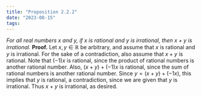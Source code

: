 ```yaml
---
title: "Proposition 2.2.2"
date: "2023-08-15"
tags:
---
```


*For all real numbers $x$ and $y$, if $x$ is rational and $y$ is irrational, then $x+y$ is irrational.*
**Proof.** Let $x,y\in\mathbb{R}$ be arbitrary, and assume that $x$ is rational and $y$ is irrational. For the sake of a contradiction, also assume that $x+y$ is rational. Note that $(-1)x$ is rational, since the product of rational numbers is another rational number. Also, $(x+y)+(-1)x$ is rational, since the sum of rational numbers is another rational number. Since $y=(x+y)+(-1x)$, this implies that $y$ is rational, a contradiction, since we are given that $y$ is irrational. Thus $x+y$ is irrational, as desired.